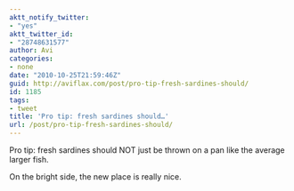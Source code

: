 ```yaml
---
aktt_notify_twitter:
- "yes"
aktt_twitter_id:
- "28748631577"
author: Avi
categories:
- none
date: "2010-10-25T21:59:46Z"
guid: http://aviflax.com/post/pro-tip-fresh-sardines-should/
id: 1185
tags:
- tweet
title: 'Pro tip: fresh sardines should…'
url: /post/pro-tip-fresh-sardines-should/
---
```

Pro tip: fresh sardines should NOT just be thrown on a pan like the average larger fish.

On the bright side, the new place is really nice.